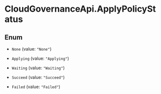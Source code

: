 # CloudGovernanceApi.ApplyPolicyStatus

## Enum


* `None` (value: `"None"`)

* `Applying` (value: `"Applying"`)

* `Waiting` (value: `"Waiting"`)

* `Succeed` (value: `"Succeed"`)

* `Failed` (value: `"Failed"`)


